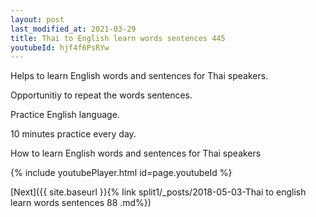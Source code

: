```yaml
---
layout: post
last_modified_at: 2021-03-29
title: Thai to English learn words sentences 445 
youtubeId: hjf4f6PsRYw
---
```

 
 
Helps to learn English words and sentences for Thai speakers.

Opportunitiy to repeat the words sentences. 

Practice English language. 
 
10 minutes practice every day. 
 
How to learn English words and sentences for Thai speakers 
 
{% include youtubePlayer.html id=page.youtubeId %}
 
 
[Next]({{ site.baseurl }}{% link  split1/_posts/2018-05-03-Thai to english learn words sentences 88 .md%})
 
